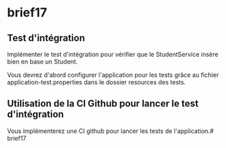 # brief17

## Test d'intégration

Implémenter le test d'intégration pour vérifier que le StudentService insère bien en base un Student. 

Vous devrez d'abord configurer l'application pour les tests grâce au fichier application-test.properties dans le dossier resources des tests.

## Utilisation de la CI Github pour lancer le test d'intégration

Vous implémenterez une CI github pour lancer les tests de l'application.# brief17
